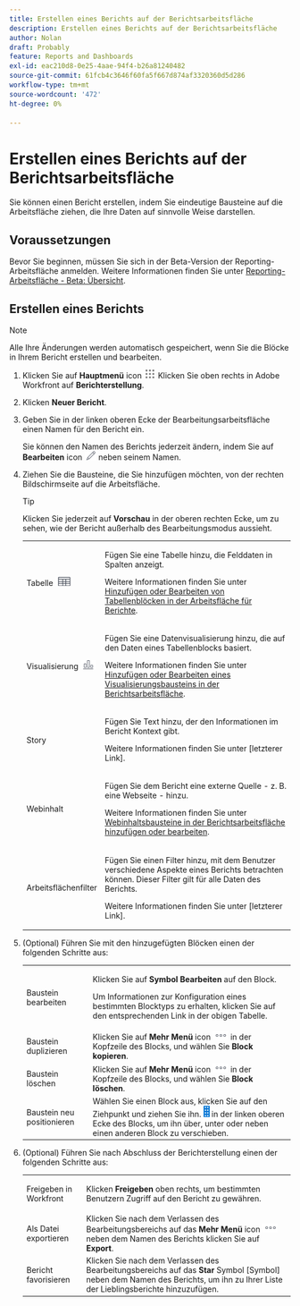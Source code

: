 ```yaml
---
title: Erstellen eines Berichts auf der Berichtsarbeitsfläche
description: Erstellen eines Berichts auf der Berichtsarbeitsfläche
author: Nolan
draft: Probably
feature: Reports and Dashboards
exl-id: eac210d8-0e25-4aae-94f4-b26a81240482
source-git-commit: 61fcb4c3646f60fa5f667d874af3320360d5d286
workflow-type: tm+mt
source-wordcount: '472'
ht-degree: 0%

---
```



# Erstellen eines Berichts auf der Berichtsarbeitsfläche

Sie können einen Bericht erstellen, indem Sie eindeutige Bausteine auf die Arbeitsfläche ziehen, die Ihre Daten auf sinnvolle Weise darstellen.

## Voraussetzungen

Bevor Sie beginnen, müssen Sie sich in der Beta-Version der Reporting-Arbeitsfläche anmelden. Weitere Informationen finden Sie unter [Reporting-Arbeitsfläche - Beta: Übersicht](/help/quicksilver/product-announcements/betas/reporting-canvas-beta/reporting-canvas-beta-overview.md).

## Erstellen eines Berichts

>[!NOTE]
>
>Alle Ihre Änderungen werden automatisch gespeichert, wenn Sie die Blöcke in Ihrem Bericht erstellen und bearbeiten.

1. Klicken Sie auf **Hauptmenü** icon ![](assets/main-menu-icon.png) Klicken Sie oben rechts in Adobe Workfront auf **Berichterstellung**.
1. Klicken **Neuer Bericht**.
1. Geben Sie in der linken oberen Ecke der Bearbeitungsarbeitsfläche einen Namen für den Bericht ein.

   Sie können den Namen des Berichts jederzeit ändern, indem Sie auf **Bearbeiten** icon ![](assets/edit-icon.png) neben seinem Namen.

1. Ziehen Sie die Bausteine, die Sie hinzufügen möchten, von der rechten Bildschirmseite auf die Arbeitsfläche.

   >[!TIP]
   >
   >Klicken Sie jederzeit auf **Vorschau** in der oberen rechten Ecke, um zu sehen, wie der Bericht außerhalb des Bearbeitungsmodus aussieht.

   <table style="table-layout:auto"> 
    <col> 
    <col> 
    <tbody> 
     <tr> 
      <td role="rowheader">Tabelle <img src="assets/table-icon.png"></td> 
      <td> <p>Fügen Sie eine Tabelle hinzu, die Felddaten in Spalten anzeigt.</p> <p>Weitere Informationen finden Sie unter <a href="../../../reports-and-dashboards/reporting-canvas/table-blocks/add-or-edit-report-table.md" class="MCXref xref">Hinzufügen oder Bearbeiten von Tabellenblöcken in der Arbeitsfläche für Berichte</a>.</p> </td> 
     </tr> 
     <tr> 
      <td role="rowheader">Visualisierung <img src="assets/visualization-icon.png"></td> 
      <td> <p>Fügen Sie eine Datenvisualisierung hinzu, die auf den Daten eines Tabellenblocks basiert.</p> <p>Weitere Informationen finden Sie unter <a href="../../../reports-and-dashboards/reporting-canvas/visualization-blocks/add-or-edit-report-visualization.md" class="MCXref xref">Hinzufügen oder Bearbeiten eines Visualisierungsbausteins in der Berichtsarbeitsfläche</a>.</p> </td> 
     </tr>
      <tr data-mc-conditions="QuicksilverOrClassic.Draft mode"> 
       <td role="rowheader">Story</td> 
       <td> <p>Fügen Sie Text hinzu, der den Informationen im Bericht Kontext gibt.</p> <p>Weitere Informationen finden Sie unter [letzterer Link].</p> </td> 
      </tr>
     <tr data-mc-conditions=""> 
      <td role="rowheader">Webinhalt</td> 
      <td> <p>Fügen Sie dem Bericht eine externe Quelle - z. B. eine Webseite - hinzu.</p> <p>Weitere Informationen finden Sie unter <a href="../../../reports-and-dashboards/reporting-canvas/other-blocks/add-or-edt-web-content-block.md" class="MCXref xref">Webinhaltsbausteine in der Berichtsarbeitsfläche hinzufügen oder bearbeiten</a>.</p> </td> 
     </tr>
      <tr data-mc-conditions="QuicksilverOrClassic.Draft mode"> 
       <td role="rowheader">Arbeitsflächenfilter</td> 
       <td> <p>Fügen Sie einen Filter hinzu, mit dem Benutzer verschiedene Aspekte eines Berichts betrachten können. Dieser Filter gilt für alle Daten des Berichts.</p> <p>Weitere Informationen finden Sie unter [letzterer Link].</p> </td> 
      </tr>
    </tbody> 
   </table>

1. (Optional) Führen Sie mit den hinzugefügten Blöcken einen der folgenden Schritte aus:

   <table style="table-layout:auto"> 
    <col> 
    <col> 
    <tbody> 
     <tr> 
      <td role="rowheader">Baustein bearbeiten</td> 
      <td> <p>Klicken Sie auf <strong>Symbol Bearbeiten</strong> auf den Block.</p> <p>Um Informationen zur Konfiguration eines bestimmten Blocktyps zu erhalten, klicken Sie auf den entsprechenden Link in der obigen Tabelle.</p> </td> 
     </tr> 
     <tr> 
      <td role="rowheader">Baustein duplizieren</td> 
      <td>Klicken Sie auf <strong>Mehr Menü</strong> icon <img src="assets/more-icon.png"> in der Kopfzeile des Blocks, und wählen Sie <strong>Block kopieren</strong>.</td> 
     </tr> 
     <tr> 
      <td role="rowheader">Baustein löschen</td> 
      <td>Klicken Sie auf <strong>Mehr Menü</strong> icon <img src="assets/more-icon.png"> in der Kopfzeile des Blocks, und wählen Sie <strong>Block löschen</strong>.</td> 
     </tr> 
     <tr> 
      <td role="rowheader">Baustein neu positionieren</td> 
      <td> Wählen Sie einen Block aus, klicken Sie auf den Ziehpunkt und ziehen Sie ihn. <img src="assets/widget-drag-icon.png" style="max-width: 16px;"> in der linken oberen Ecke des Blocks, um ihn über, unter oder neben einen anderen Block zu verschieben.</td> 
     </tr> 
    </tbody> 
   </table>

1. (Optional) Führen Sie nach Abschluss der Berichterstellung einen der folgenden Schritte aus:

   <table style="table-layout:auto"> 
    <col> 
    <col> 
    <tbody> 
     <tr> 
      <td role="rowheader">Freigeben in Workfront</td> 
      <td> <p>Klicken <strong>Freigeben</strong> oben rechts, um bestimmten Benutzern Zugriff auf den Bericht zu gewähren.</p> </td> 
     </tr> 
     <tr> 
      <td role="rowheader">Als Datei exportieren</td> 
      <td>Klicken Sie nach dem Verlassen des Bearbeitungsbereichs auf das <strong>Mehr Menü</strong> icon <img src="assets/more-icon.png"> neben dem Namen des Berichts klicken Sie auf <strong>Export</strong>.</td> 
     </tr> 
     <tr> 
      <td role="rowheader">Bericht favorisieren</td> 
      <td>Klicken Sie nach dem Verlassen des Bearbeitungsbereichs auf das <strong>Star</strong> Symbol [Symbol] neben dem Namen des Berichts, um ihn zu Ihrer Liste der Lieblingsberichte hinzuzufügen.</td> 
     </tr> 
    </tbody> 
   </table>
